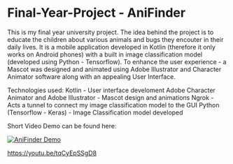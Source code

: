 # Final-Year-Project - AniFinder
This is my final year university project. The idea behind the project is to educate the children about various animals and bugs they encouter in their daily lives. It is a mobile application developed in Kotlin (therefore it only works on Android phones) with a built in image classification model (developed using Python - Tensorflow).
To enhance the user experience - a Mascot was designed and animated using Adobe Illustrator and Character Animator software along with an appealing User Interface.

Technologies used:
Kotlin - User interface develoment
Adobe Character Animator and Adobe Illustrator - Mascot design and animations
Ngrok - Acts a tunnel to connect my image classification model to the GUI
Python (Tensorflow - Keras) - Image Classification model developed

Short Video Demo can be found here:

[![AniFinder Demo](https://img.youtube.com/vi/tqCyEpSSgD8/0.jpg)](https://www.youtube.com/watch?v=tqCyEpSSgD8)


https://youtu.be/tqCyEpSSgD8


